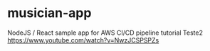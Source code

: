 # musician-app
NodeJS / React sample app for AWS CI/CD pipeline tutorial
Teste2
https://www.youtube.com/watch?v=NwzJCSPSPZs
